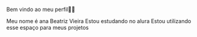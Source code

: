 Bem vindo ao meu perfil👏🏽

Meu nome é ana Beatriz Vieira 
Estou estudando no alura
Estou utilizando esse espaço para meus projetos
